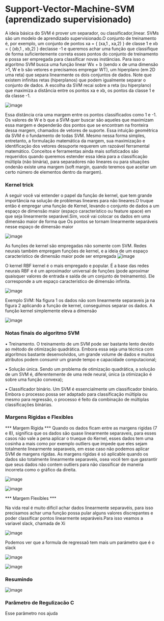 # Support-Vector-Machine-SVM (aprendizado supervisionado)

A ideia básica do SVM é prover um separador, ou classificador,linear. SVMs são um modelo de aprendizado supervisionado.O conjunto de treinamento é, por exemplo, um conjunto de pontos xa = { (xa,1 , xa,2) } de classe 1 e xb = { (xb,1 , xb,2) } declasse -1 e queremos achar uma função que classifique de forma suficientemente correta esses pontos do conjunto de treinamento e possa ser empregada para classificar novas instâncias.
Para isso o algoritmo SVM busca uma função linear Wx + b (sendo x de uma dimensão >1, W e b são vetores e precisamos empregar WT), um hiperplano (em 2D uma reta) que separa linearmente os dois conjuntos de dados.
Note que existem infinitas retas (hiperplanos) que podem igualmente separar o conjunto de dados. A escolha da SVM recai sobre a reta (ou hiperplano) que maximiza a distância entre os pontos xa e xb, os pontos da classe 1 e da classe -1.

![image](https://user-images.githubusercontent.com/87387315/171508498-534f10bc-e132-4f67-bfb8-bd3626657ec6.png)

Essa distância cria uma margem entre os pontos classificados como 1 e -1. Os valores de W e b que a SVM quer buscar são aqueles que maximizam essa margem e dependerão dos pontos que se encontram na fronteira dessa margem, chamados de vetores de suporte.
Essa intuição geométrica da SVM é o fundamento de todas SVM. Mesmo nessa forma simples, entretanto, a formulação matemática da margem, sua maximização e identificação dos vetores desuporte requerem um razoável ferramental matemático. Conceitos e ferramentas ainda mais sofisticados são requeridos quando queremos estender essa ideia para a classificação múltipla (não binária), para separadores não lineares ou para situações ondenão existe uma margem (soft margin, quando teremos que aceitar
um certo número de elementos dentro da margem).

### Kernel trick
A seguir você vai entender o papel da função de kernel, que tem grande importância na solução de problemas lineares para não lineares.O truque então é empregar uma função de Kernel, levando o conjunto de dados a um espaço de dimensão maior (espaço característico ou feature space) em que seja linearmente separável.Sim, você vai colocar os dados em uma dimensão maior de forma que Os pontos se tornam linearmente separáveis nesse espaço de dimensão maior

![image](https://user-images.githubusercontent.com/87387315/171509149-118891a2-416d-4902-9593-48cde21318ad.png)

As funções de kernel são empregadas não somente com SVM. Redes neurais também empregam funções de kernel, e a ideia de um espaço característico de dimensão maior pode ser empregada
![image](https://user-images.githubusercontent.com/87387315/171510113-8f649012-9d80-471d-aa7d-ce986f38335d.png)

O kernel RBF kernel é o mais empregado e popular. É a base das redes neurais RBF e é um aproximador universal de funções (pode aproximar quaisquer valores de entrada e saída de um conjunto de treinamento). Ele corresponde a um espaço característico de dimensão infinita.

![image](https://user-images.githubusercontent.com/87387315/171510248-d0e7ad43-43ad-4b79-b0da-357f4a26d15e.png)

Exemplo SVM: Na figura 1 os dados não som linearmente separaveis ja na figura 2 aplicando a função de kernel, conseguimos separar os dados. A função kernel simplemente eleva a dimensão 

![image](https://user-images.githubusercontent.com/87387315/171511478-af93009c-af48-4a07-ac75-9203d2f80141.png)


### Notas finais do algoritmo SVM
• Treinamento. O treinamento de um SVM pode ser bastante lento devido ao método de otimização quadrática. Embora essa seja uma técnica com algoritmos bastante desenvolvidos, um grande volume de dados e muitos atributos podem consumir um grande tempo e capacidade computacional;

• Solução única. Sendo um problema de otimização quadrática, a solução de um SVM é, diferentemente de uma rede neural, única (a otimização é sobre uma função convexa);

• Classificador binário. Um SVM é essencialmente um classificador binário. Embora o processo possa ser adaptado para classificação múltipla ou mesmo para regressão, o processo é feito da combinação de múltiplas classificações binárias.


### Margens Rigidas e Flexibles
*** Margem Rigida ***
Quando os dados ficam entre as margens rigidas (7 e 8), significa que os dados são quase linearmente separaveis, para esses casos não vale a pena aplicar o trueque do Kernel, esses dados tem uma cosinha a mais como por exemplo outliers que impede que eles sejam totalmente linearmente separaveis, em esse caso não podemos aplicar SVM de margens rígidas. As margens rígidas é só aplicable quando os dados são totalmente linearmente separaveis, osea você tem que gasrantir que seus dados não contem outliers para não classificar de maneira incorreta como o gráfico da direita.

![image](https://user-images.githubusercontent.com/87387315/171882175-b673c696-ad6a-4efa-9ee6-192545e7875d.png)

![image](https://user-images.githubusercontent.com/87387315/171880404-2b03ecdc-a8fe-45fc-b535-43d912a1b416.png)

*** Margem Flexibles ***

Na vida real é muito dificil achar dados linearmente separavéis, para isso precisamos achar uma função possa pular alguns valores discrepantes e poder classificar pontos linearmente separáveis.Para isso veamos a variavel slack, chamada de Xi

![image](https://user-images.githubusercontent.com/87387315/171883486-17dea2af-d262-4a9d-910d-76ba387a8e6d.png)

Podemos ver que a formula de regressaõ tem mais um parámetro que é o slack

![image](https://user-images.githubusercontent.com/87387315/171883702-ff0535b4-6aa6-480d-b400-9b04d575e997.png)

![image](https://user-images.githubusercontent.com/87387315/171883993-64157d78-684f-4bba-af98-6b58db795b4c.png)


### Resumindo
![image](https://user-images.githubusercontent.com/87387315/171884417-decefbdc-0405-43e4-821d-5f86644c78ef.png)

### Parâmetro de Regulizacão C
Esse parâmetro nos ajuda 
